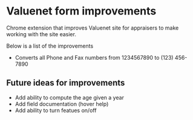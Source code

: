 # Valuenet form improvements
Chrome extension that improves Valuenet site for appraisers to make working with the site easier.  

Below is a list of the improvements
* Converts all Phone and Fax numbers from 1234567890 to (123) 456-7890

## Future ideas for improvements
* Add ability to compute the age given a year
* Add field documentation (hover help)
* Add ability to turn featues on/off
